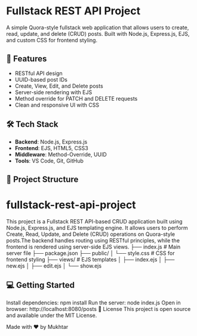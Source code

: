 # Fullstack REST API Project

A simple Quora-style fullstack web application that allows users to create, read, update, and delete (CRUD) posts. Built with Node.js, Express.js, EJS, and custom CSS for frontend styling.

## 🚀 Features

- RESTful API design
- UUID-based post IDs
- Create, View, Edit, and Delete posts
- Server-side rendering with EJS
- Method override for PATCH and DELETE requests
- Clean and responsive UI with CSS

## 🛠 Tech Stack

- **Backend**: Node.js, Express.js
- **Frontend**: EJS, HTML5, CSS3
- **Middleware**: Method-Override, UUID
- **Tools**: VS Code, Git, GitHub

## 📁 Project Structure

# fullstack-rest-api-project
This project is a Fullstack REST API-based CRUD application built using Node.js, Express.js, and EJS templating engine. It allows users to perform Create, Read, Update, and Delete (CRUD) operations on Quora-style posts.The backend handles routing using RESTful principles, while the frontend is rendered using server-side EJS views. 
├── index.js # Main server file
├── package.json
├── public/
│ └── style.css # CSS for frontend styling
├── views/ # EJS templates
│ ├── index.ejs
│ ├── new.ejs
│ ├── edit.ejs
│ └── show.ejs





## 💻 Getting Started


Install dependencies:
npm install
Run the server:
node index.js
Open in browser:
http://localhost:8080/posts
📄 License
This project is open source and available under the MIT License.


Made with ❤️ by Mukhtar
